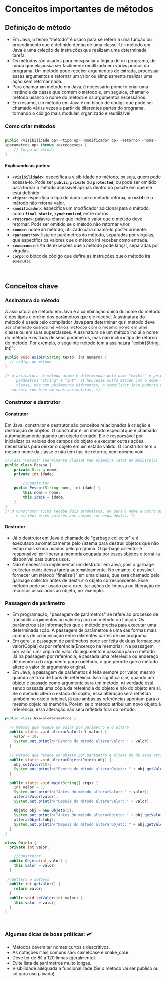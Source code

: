 # Conceitos importantes de métodos

## Definição de método

- Em Java, o termo "método" é usado para se referir a uma função ou procedimento que é definido dentro de uma classe. Um método em Java é uma coleção de instruções que realizam uma determinada tarefa.
- Os métodos são usados para encapsular a lógica de um programa, de modo que ela possa ser facilmente reutilizada em vários pontos do programa. Um método pode receber argumentos de entrada, processar esses argumentos e retornar um valor ou simplesmente realizar uma ação sem retornar nada.
- Para chamar um método em Java, é necessário primeiro criar uma instância da classe que contém o método e, em seguida, chamar o método usando o nome do método e os argumentos necessários.
- Em resumo, um método em Java é um bloco de código que pode ser chamado várias vezes a partir de diferentes partes do programa, tornando o código mais modular, organizado e reutilizável.

### Como criar métodos
```java

public <visibilidade op> <tipo op> <modificador op> <retorno> <nome> 
<parametros op> throws <excecoesop> {
    // Corpo do método
}
```

#### Explicando as partes:
- **`<visibilidade>`**: especifica a visibilidade do método, ou seja, quem pode acessá-lo. Pode ser **`public`**, **`private`** ou **`protected`**, ou pode ser omitido para tornar o método acessível apenas dentro do pacote em que ele está definido.
- **`<tipo>`**: especifica o tipo de dado que o método retorna, ou **`void`** se o método não retorna valor.
- **`<modificador>`**: especifica um modificador adicional para o método, como **`final`**, **`static`**, **`synchronized`**, entre outros.
- **`<retorno>`**: palavra-chave que indica o valor que o método deve retornar. Pode ser omitido se o método não retornar valor.
- **`<nome>`**: nome do método, utilizado para chamá-lo posteriormente.
- **`<parametros>`**: lista de parâmetros do método, separados por vírgulas, que especifica os valores que o método irá receber como entrada.
- **`<excecoes>`**: lista de exceções que o método pode lançar, separadas por vírgulas.
- **`corpo`**: o bloco de código que define as instruções que o método irá executar.

<br>

## Conceitos chave 

### Assinatura do método

A assinatura de método em Java é a combinação única do nome do método e dos tipos e ordem dos parâmetros que ele recebe. A assinatura do método é usada pelo compilador Java para determinar qual método deve ser chamado quando há vários métodos com o mesmo nome em uma classe ou em suas superclasses. A assinatura de um método inclui o nome do método e os tipos de seus parâmetros, mas não inclui o tipo de retorno do método. Por exemplo, o seguinte método tem a assinatura "exibir(String, int)":

```java
public void exibir(String texto, int numero) {
  // código do método
}
	
/* A assinatura do método acima é determinada pelo nome "exibir" e pelos tipos de seus 
	 parâmetros "String" e "int". Se houvesse outro método com o nome "exibir" na mesma 
	 classe, mas com parâmetros diferentes, o compilador Java poderia escolher o método 
   correto com base em suas assinaturas. */

```

### Construtor e destrutor

#### Construtor
Em Java, construtor e destrutor são conceitos relacionados à criação e destruição de objetos. O construtor é um método especial que é chamado automaticamente quando um objeto é criado. Ele é responsável por inicializar os valores dos campos do objeto e executar outras ações necessárias para deixar o objeto em um estado válido. O construtor tem o mesmo nome da classe e não tem tipo de retorno, nem mesmo void.

```java
//Class "Pessoa" (Geralmente classes tem primeira letra em maiúsculo)
public class Pessoa {
    private String nome;
    private int idade;

		//Construtor
    public Pessoa(String nome, int idade) {
        this.nome = nome;
        this.idade = idade;
    }
}
/* O construtor acima recebe dois parâmetros, um para o nome e outro para a idade, 
	 e atribui esses valores aos campos correspondentes. */
```

#### Destrutor 
- Já o destrutor em Java é chamado de "garbage collector" e é executado automaticamente pelo sistema para destruir objetos que não estão mais sendo usados pelo programa. O garbage collector é responsável por liberar a memória ocupada por esses objetos e torná-la disponível para outros usos.
- Não é necessário implementar um destrutor em Java, pois o garbage collector cuida dessa tarefa automaticamente. No entanto, é possível fornecer um método "finalize()" em uma classe, que será chamado pelo garbage collector antes de destruir o objeto correspondente. Esse método pode ser usado para executar ações de limpeza ou liberação de recursos associados ao objeto, por exemplo.

### Passagem de parâmetro

- Em programação, "passagem de parâmetros" se refere ao processo de transmitir argumentos ou valores para um método ou função. Os parâmetros são informações que o método precisa para executar uma determinada ação. A passagem de parâmetros é uma das formas mais comuns de comunicação entre diferentes partes de um programa.
- Em geral, a passagem de parâmetros pode ser feita de duas formas: por valor(Cópia) ou por referência(Endereço na memória) . Na passagem por valor, uma cópia do valor do argumento é passada para o método. Já na passagem por referência, é passada uma referência ou endereço de memória do argumento para o método, o que permite que o método altere o valor do argumento original.
- Em Java, a passagem de parâmetros é feita sempre por valor, mesmo quando se trata de tipos de referência. Isso significa que, quando um objeto é passado como argumento para um método, na verdade está sendo passada uma cópia da referência do objeto e não do objeto em si. Se o método altera o estado do objeto, essa alteração será refletida também no objeto original, já que ambas as referências apontam para o mesmo objeto na memória. Porém, se o método atribui um novo objeto à referência, essa alteração não será refletida fora do método.

```java
public class ExemploParametros {
  
  // Método que recebe um valor por parâmetro e o altera
  public static void alterarValor(int valor) {
    valor = 10;
    System.out.println("Dentro do método alterarValor: " + valor);
  }
  
  // Método que recebe um objeto por parâmetro e altera um de seus atributos
  public static void alterarObjeto(Objeto obj) {
    obj.setValor(10);
    System.out.println("Dentro do método alterarObjeto: " + obj.getValor());
  }
  
  public static void main(String[] args) {
    int valor = 5;
    System.out.println("Antes do método alterarValor: " + valor);
    alterarValor(valor);
    System.out.println("Depois do método alterarValor: " + valor);
    
    Objeto obj = new Objeto(5);
    System.out.println("Antes do método alterarObjeto: " + obj.getValor());
    alterarObjeto(obj);
    System.out.println("Depois do método alterarObjeto: " + obj.getValor());
  }
}

class Objeto {
  private int valor;
 
	//Construtor 
  public Objeto(int valor) {
    this.valor = valor;
  }
  
 //Getters e setters
  public int getValor() {
    return valor;
  }
  public void setValor(int valor) {
    this.valor = valor;
  }
}
```

<br>

### Algumas dicas de boas práticas: 🛩️

- Métodos devem ter nomes curtos e descritivos.
- As notações mais comuns são: camelCase e snake_case.
- Deve ter de 80 a 120 linhas (geralmente).
- Evite lista de parâmetros muito longas.
- Visibilidade adequada a funcionalidade (Se o método vai ser publico ou só para uso privado).